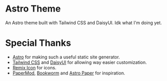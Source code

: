 # Astro Theme

An Astro theme built with Tailwind CSS and DaisyUI. Idk what I'm doing yet.

# Special Thanks
- [Astro](https://astro.build/) for making such a useful static site generator.
- [Tailwind CSS](https://tailwindcss.com/) and [DaisyUI](https://daisyui.com/) for allowing way easier customization.
- [Remix Icon](https://remixicon.com/) for icons.
- [PaperMod](https://adityatelange.github.io/hugo-PaperMod/), [Bookworm](https://demo.gethugothemes.com/bookworm/) and [Astro Paper](https://astro-paper.pages.dev/) for inspiration.
